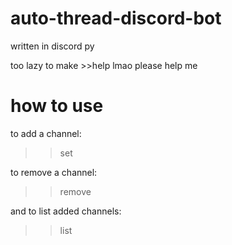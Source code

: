 # auto-thread-discord-bot
written in discord py

too lazy to make >>help lmao please help me

# how to use
to add a channel:
>>set <channel>

to remove a channel:
>>remove <channel>

and to list added channels:
>>list
